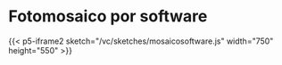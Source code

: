 # Fotomosaico por software
{{< p5-iframe2 sketch="/vc/sketches/mosaicosoftware.js" width="750" height="550" >}}

